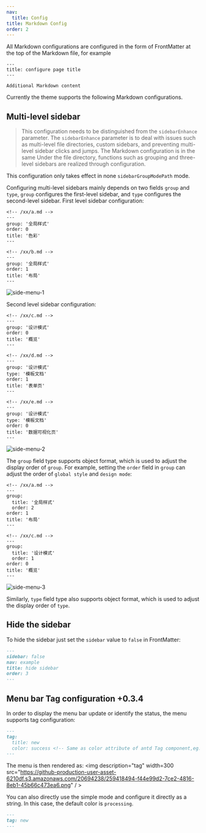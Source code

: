 ```yaml
---
nav:
  title: Config
title: Markdown Config
order: 2
---
```


All Markdown configurations are configured in the form of FrontMatter at the top of the Markdown file, for example

```
---
title: configure page title
---

Additional Markdown content
```

Currently the theme supports the following Markdown configurations.

## Multi-level sidebar

> This configuration needs to be distinguished from the `sidebarEnhance` parameter. The `sidebarEnhance` parameter is to deal with issues such as multi-level file directories, custom sidebars, and preventing multi-level sidebar clicks and jumps. The Markdown configuration is in the same Under the file directory, functions such as grouping and three-level sidebars are realized through configuration.

<Alert type="warning" showIcon closable>
   This configuration only takes effect in none <code>sidebarGroupModePath</code> mode.
</Alert>

Configuring multi-level sidebars mainly depends on two fields `group` and `type`, `group` configures the first-level sidebar, and `type` configures the second-level sidebar. First level sidebar configuration:

```
<!-- /xx/a.md -->
---
group: '全局样式'
order: 0
title: '色彩'
---

<!-- /xx/b.md -->
---
group: '全局样式'
order: 1
title: '布局'
---
```

![side-menu-1](https://github-production-user-asset-6210df.s3.amazonaws.com/20694238/242193437-38a1cd75-493f-4c23-96d2-0ecd2fad662c.png)

Second level sidebar configuration:

```
<!-- /xx/c.md -->
---
group: '设计模式'
order: 0
title: '概览'
---

<!-- /xx/d.md -->
---
group: '设计模式'
type: '模板文档'
order: 1
title: '表单页'
---

<!-- /xx/e.md -->
---
group: '设计模式'
type: '模板文档'
order: 0
title: '数据可视化页'
---
```

![side-menu-2](https://github-production-user-asset-6210df.s3.amazonaws.com/20694238/242193448-133ef65c-7ad6-4531-adcd-5e70d9bda289.png)

The `group` field type supports object format, which is used to adjust the display order of `group`. For example, setting the `order` field in `group` can adjust the order of `global style` and `design mode`:

```
<!-- /xx/a.md -->
---
group:
  title: '全局样式'
  order: 2
order: 1
title: '布局'
---

<!-- /xx/c.md -->
---
group:
  title: '设计模式'
  order: 1
order: 0
title: '概览'
---
```

![side-menu-3](https://github-production-user-asset-6210df.s3.amazonaws.com/20694238/242193454-eb63d438-1cd8-41d1-8563-c628245bda09.png)

Similarly, `type` field type also supports object format, which is used to adjust the display order of `type`.

## Hide the sidebar

To hide the sidebar just set the `sidebar` value to `false` in FrontMatter:

```md
---
sidebar: false
nav: example
title: hide sidebar
order: 3
---
```

## Menu bar Tag configuration <Badge>+0.3.4</Badge>

In order to display the menu bar update or identify the status, the menu supports tag configuration:

```md
---
tag:
  title: new
  color: success <!-- Same as color attribute of antd Tag component,eg. success,processing,warning etc.-->
---
```

The menu is then rendered as:
<img description="tag" width=300 src="https://github-production-user-asset-6210df.s3.amazonaws.com/20694238/259418494-f44e99d2-7ce2-4816-8eb1-45b66c473ea6.png" / >

You can also directly use the simple mode and configure it directly as a string. In this case, the default color is `processing`.

```md
---
tag: new
---
```
